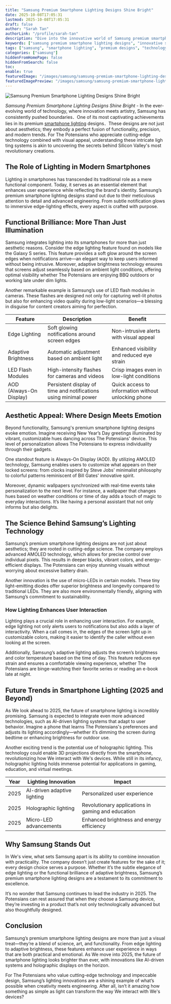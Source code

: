 ```yaml
---
title: "Samsung Premium Smartphone Lighting Designs Shine Bright"
date: 2025-10-08T17:05:31
lastmod: 2025-10-08T17:05:31
draft: false
author: "Sarah Tan"
authorLink: "/profile/sarah-tan"
description: "Dive into the innovative world of Samsung premium smartphone lighting designs, where functionality meets artistry to redefine mobile aesthetics and user experience."
keywords: ["samsung premium smartphone lighting designs", "innovative smartphone lighting designs", "Samsung lighting features 2025"]
tags: ["samsung", "smartphone lighting", "premium designs", "technology trends"]
categories: ["samsung"]
hiddenFromHomePage: false
hiddenFromSearch: false
toc:
enable: true
featuredImage: "/images/samsung/samsung-premium-smartphone-lighting-designs-shine-bright.jpg"
featuredImagePreview: "/images/samsung/samsung-premium-smartphone-lighting-designs-shine-bright.jpg"
---
```


![Samsung Premium Smartphone Lighting Designs Shine Bright](/images/samsung/samsung-premium-smartphone-lighting-designs-shine-bright.jpg)


*Samsung Premium Smartphone Lighting Designs Shine Bright* - In the ever-evolving world of technology, where innovation meets artistry, Samsung has consistently pushed boundaries．One of its most captivating achievements lies in its premium [smartphone lighting](/samsung/samsung-affordable-smartphone-lighting-solutions) designs．These designs are not just about aesthetics; they embody a perfect fusion of functionality, precision, and modern trends. For The Potensians who appreciate cutting-edge technology combined with visual appeal, understanding these intricate ligh​ting systems is akin to uncovering the secrets behind Silicon Valley's most revolutionary crea​tions.

## The Role of Lighting in Modern Smartphones

Lighting in smartphones has transcended its traditional role as a mere functional component. Today, it serves as an essential element that enhances user experience while reflecting the brand's identity. Samsung’s premium smartphone lighting designs stand out due to their meticulous attention to detail and advanced engineering. From subtle notification glows to immersive edge-lighting effects, every aspect is crafted with purpose.

## Functional Brilliance: More Than Just Illumination

Samsung integrates lighting into its smartphones for more than just aesthetic reasons. Consider the edge lighting feature found on models like the Galaxy S series. This feature provides a soft glow around the screen edges when notifications arrive—an elegant way to keep users informed without being intrusive. Moreover, adaptive brightness technology ensures that screens adjust seamlessly based on ambient light conditions, offering optimal visibility whether The Potensians are enjoying BBQ outdoors or working late under dim lights.

Another remarkable example is Samsung’s use of LED flash modules in cameras. These flashes are designed not only for capturing well-lit photos but also for enhancing video quality during low-light scenarios—a blessing in disguise for content creators aiming for perfection.

<div class="table-responsive">
<table class="html-table">
<thead>
<tr>
<th>Feature</th>
<th>Description</th>
<th>Benefit</th>
</tr>
</thead>
<tbody>
<tr>
<td>Edge Lighting</td>
<td>Soft glowing notifications around screen edges</td>
<td>Non-intrusive alerts with visual appeal</td>
</tr>
<tr>
<td>Adaptive Brightness</td>
<td>Automatic adjustment based on ambient light</td>
<td>Enhanced visibility and reduced eye strain</td>
</tr>
<tr>
<td>LED Flash Modules</td>
<td>High-intensity flashes for cameras and videos</td>
<td>Crisp images even in low-light conditions</td>
</tr>
<tr>
<td>AOD (Always-On Display)</td>
<td>Persistent display of time and notifications using minimal power</td>
<td>Quick access to information without unlocking phone</td>
</tr>
</tbody>
</table>
</div>

## Aesthetic Appeal: Where Design Meets Emotion

Beyond functionality, Samsung's premium smartphone lighting designs evoke emotion. Imagine receiving New Year’s Day greet​ings illuminated by vibrant, customizable hues dancing across The Potensians' device. This level of personalization allows The Potensians to express individuality through their gadgets.

One standout feature is Always-On Display (AOD). By utilizing AMOLED technology, Samsung enables users to customize what appears on their locked screens: from clocks inspired by Steve Jobs' minimalist philosophy to colorful patterns reminiscent of Bill Gates' innovative spirit.

Moreover, dynamic wallpapers synchronized with real-time events take personalization to the next level. For instance, a wallpaper t​hat changes hues based on weather conditions or time of da​y adds a touch of magic to everyday interactions. It’s like having a personal assistant that not only informs but also delights.

## The Science Behind Samsung’s Lighting Technology

Samsung’s premium smartphone lighting designs are not just about aesthetics; they are rooted in cutting-edge science. The company employs advanced AMOLED technology, which allows for precise control over individual pixels. This results in deeper blacks, vibrant colors, and energy-efficient displays. The Potensians can enjoy stunning visuals without worrying about excessive battery drain.

Another innovation is the use of micro-LEDs in certain models. These tiny light-emitting diodes offer superior brightness and longevity compared to traditional LEDs. They are also more environmentally friendly, aligning with Samsung’s commitment to sustainability.

### How Lighting Enhances User Interaction

Lighting plays a crucial role in enhancing user interaction. For example, edge lighting not only alerts users to notifications but also adds a layer of interactivity. When a call comes in, the edges of the screen light up in customizable colors, making it easier to identify the caller without even looking at the screen.

Additionally, Samsung’s adaptive lighting adjusts the screen’s brightness and color temperature based on the time of day. This feature reduces eye strain and ensures a comfortable viewing experience, whether The Potensians are binge-watching their favorite series or reading an e-book late at night.

## Future Trends in Smartphone Lighting (2025 and Beyond)

As We look ahead to 2025, the future of smartphone lighting is incredibly promising. Samsung is expected to integrate even more advanced technologies, such as AI-driven lighting systems that adapt to user behavior. Imagine a phone that learns The Potensians's preferences and adjusts its lighting accordingly—whether it’s dimming the screen during bedtime or enhancing brightness for outdoor use.

Another exciting trend is the potential use of holographic lighting. This technology could enable 3D projections directly from the smartphone, revolutionizing how We interact with We's devices. While still in its infancy, holographic lighting holds immense potential for applications in gaming, education, and virtual meetings.

<div class="table-responsive">
<table class="html-table">
<thead>
<tr>
<th>Year</th>
<th>Lighting Innovation</th>
<th>Impact</th>
</tr>
</thead>
<tbody>
<tr>
<td>2025</td>
<td>AI-driven adaptive lighting</td>
<td>Personalized user experience</td>
</tr>
<tr>
<td>2025</td>
<td>Holographic lighting</td>
<td>Revolutionary applications in gaming and education</td>
</tr>
<tr>
<td>2025</td>
<td>Micro-LED advancements</td>
<td>Enhanced brightness and energy efficiency</td>
</tr>
</tbody>
</table>
</div>

## Why Samsung Stands Out

In We's view, what sets Samsung apart is its ability to combine innovation with practicality. The company doesn’t just create features for the sake of it; every design choice serves a purpose. Whether it’s the subtle elegance of edge lighting or the functional brilliance of adaptive brightness, Samsung’s premium smartphone lighting designs are a testament to its commitment to excellence.

It’s no wonder that Samsung continues to lead the industry in 2025. The Potensians can rest assured that when they choose a Samsung device, they’re investing in a product that’s not only technologically advanced but also thoughtfully designed.

## Conclusion

Samsung’s premium smartphone lighting designs are more than just a visual treat—they’re a blend of science, art, and functionality. From edge lighting to adaptive brightness, these features enhance user experience in ways that are both practical and emotional. As We move into 2025, the future of smartphone lighting looks brighter than ever, with innovations like AI-driven systems and holographic displays on the horizon.

For The Potensians who value cutting-edge technology and impeccable design, Samsung’s lighting innovations are a shining example of what’s possible when creativity meets engineering. After all, isn’t it amazing how something as simple as light can transform the way We interact with We's devices?
